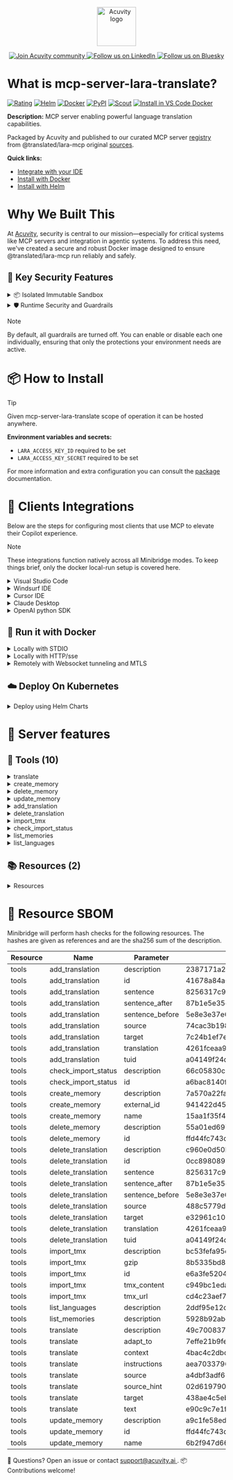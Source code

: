 <p align="center">
  <a href="https://acuvity.ai">
    <picture>
      <img src="https://mma.prnewswire.com/media/2544052/Acuvity__Logo.jpg" height="90" alt="Acuvity logo"/>
    </picture>
  </a>
</p>
<p align="center">
  <a href="https://discord.gg/BkU7fBkrNk">
    <img src="https://img.shields.io/badge/Acuvity-Join-7289DA?logo=discord&logoColor=fff" alt="Join Acuvity community" />
  </a>
<a href="https://www.linkedin.com/company/acuvity/">
    <img src="https://img.shields.io/badge/LinkedIn-Follow-7289DA" alt="Follow us on LinkedIn" />
  </a>
<a href="https://bsky.app/profile/acuvity.bsky.social">
    <img src="https://img.shields.io/badge/Bluesky-Follow-7289DA"?logo=bluesky&logoColor=fff" alt="Follow us on Bluesky" />
  </a>
</p>


# What is mcp-server-lara-translate?

[![Rating](https://img.shields.io/badge/A-3775A9?label=Rating)](https://docs.anthropic.com/en/docs/build-with-claude/tool-use/implement-tool-use#best-practices-for-tool-definitions)
[![Helm](https://img.shields.io/badge/1.0.0-3775A9?logo=helm&label=Charts&logoColor=fff)](https://hub.docker.com/r/acuvity/mcp-server-lara-translate/tags/)
[![Docker](https://img.shields.io/docker/image-size/acuvity/mcp-server-lara-translate/0.0.10?logo=docker&logoColor=fff&label=0.0.10)](https://hub.docker.com/r/acuvity/mcp-server-lara-translate)
[![PyPI](https://img.shields.io/badge/0.0.10-3775A9?logo=pypi&logoColor=fff&label=@translated/lara-mcp)](https://github.com/translated/lara-mcp)
[![Scout](https://img.shields.io/badge/Active-3775A9?logo=docker&logoColor=fff&label=Scout)](https://hub.docker.com/r/acuvity/mcp-server-lara-translate/)
[![Install in VS Code Docker](https://img.shields.io/badge/VS_Code-One_click_install-0078d7?logo=githubcopilot)](https://insiders.vscode.dev/redirect/mcp/install?name=mcp-server-lara-translate&config=%7B%22args%22%3A%5B%22run%22%2C%22-i%22%2C%22--rm%22%2C%22--read-only%22%2C%22-e%22%2C%22LARA_ACCESS_KEY_ID%22%2C%22-e%22%2C%22LARA_ACCESS_KEY_SECRET%22%2C%22docker.io%2Facuvity%2Fmcp-server-lara-translate%3A0.0.10%22%5D%2C%22command%22%3A%22docker%22%7D)

**Description:** MCP server enabling powerful language translation capabilities.

Packaged by Acuvity and published to our curated MCP server [registry](https://mcp.acuvity.ai) from @translated/lara-mcp original [sources](https://github.com/translated/lara-mcp).

**Quick links:**

- [Integrate with your IDE](https://github.com/acuvity/mcp-servers-registry/blob/main/mcp-server-lara-translate/docker/README.md#-clients-integrations)
- [Install with Docker](https://github.com/acuvity/mcp-servers-registry/tree/main/mcp-server-lara-translate/docker/README.md#-run-it-with-docker)
- [Install with Helm](https://github.com/acuvity/mcp-servers-registry/tree/main/mcp-server-lara-translate/charts/mcp-server-lara-translate/README.md#how-to-install)

# Why We Built This

At [Acuvity](https://acuvity.ai), security is central to our mission—especially for critical systems like MCP servers and integration in agentic systems.
To address this need, we've created a secure and robust Docker image designed to ensure @translated/lara-mcp run reliably and safely.

## 🔐 Key Security Features

<details>
<summary>📦 Isolated Immutable Sandbox </summary>

- **Isolated Execution**: All tools run within secure, containerized sandboxes to enforce process isolation and prevent lateral movement.
- **Non-root by Default**: Enforces least-privilege principles, minimizing the impact of potential security breaches.
- **Read-only Filesystem**: Ensures runtime immutability, preventing unauthorized modification.
- **Version Pinning**: Guarantees consistency and reproducibility across deployments by locking tool and dependency versions.
- **CVE Scanning**: Continuously scans images for known vulnerabilities using [Docker Scout](https://docs.docker.com/scout/) to support proactive mitigation.
- **SBOM & Provenance**: Delivers full supply chain transparency by embedding metadata and traceable build information."
</details>

<details>
<summary>🛡️ Runtime Security and Guardrails</summary>

**Minibridge Integration**: [Minibridge](https://github.com/acuvity/minibridge) establishes secure Agent-to-MCP connectivity, supports Rego/HTTP-based policy enforcement 🕵️, and simplifies orchestration.

The [ARC](https://github.com/acuvity/mcp-servers-registry/tree/main) container includes a [built-in Rego policy](https://github.com/acuvity/mcp-servers-registry/tree/main/mcp-server-lara-translate/docker/policy.rego) that enables a set of runtime "guardrails"" to help enforce security, privacy, and correct usage of your services. Below is an overview of each guardrail provided.

### 🔒 Resource Integrity

**Mitigates MCP Rug Pull Attacks**

* **Goal:** Protect users from malicious tool description changes after initial approval, preventing post-installation manipulation or deception.
* **Mechanism:** Locks tool descriptions upon client approval and verifies their integrity before execution. Any modification to the description triggers a security violation, blocking unauthorized changes from server-side updates.

### 🛡️ Guardrails

#### Covert Instruction Detection

Monitors incoming requests for hidden or obfuscated directives that could alter policy behavior.

* **Goal:** Stop attackers from slipping unnoticed commands or payloads into otherwise harmless data.
* **Mechanism:** Applies a library of regex patterns and binary‐encoding checks to the full request body. If any pattern matches a known covert channel (e.g., steganographic markers, hidden HTML tags, escape-sequence tricks), the request is rejected.

#### Sensitive Pattern Detection

Block user-defined sensitive data patterns (credential paths, filesystem references).

* **Goal:** Block accidental or malicious inclusion of sensitive information that violates data-handling rules.
* **Mechanism:** Runs a curated set of regexes against all payloads and tool descriptions—matching patterns such as `.env` files, RSA key paths, directory traversal sequences.

#### Shadowing Pattern Detection

Detects and blocks "shadowing" attacks, where a malicious MCP server sneaks hidden directives into its own tool descriptions to hijack or override the behavior of other, trusted tools.

* **Goal:** Stop a rogue server from poisoning the agent’s logic by embedding instructions that alter how a different server’s tools operate (e.g., forcing all emails to go to an attacker’s address even when the user calls a separate `send_email` tool).
* **Mechanism:** During policy load, each tool description is scanned for cross‐tool override patterns—such as `<IMPORTANT>` sections referencing other tool names, hidden side‐effects, or directives that apply to a different server’s API. Any description that attempts to shadow or extend instructions for a tool outside its own namespace triggers a policy violation and is rejected.

#### Schema Misuse Prevention

Enforces strict adherence to MCP input schemas.

* **Goal:** Prevent malformed or unexpected fields from bypassing validations, causing runtime errors, or enabling injections.
* **Mechanism:** Compares each incoming JSON object against the declared schema (required properties, allowed keys, types). Any extra, missing, or mistyped field triggers an immediate policy violation.

#### Cross-Origin Tool Access

Controls whether tools may invoke tools or services from external origins.

* **Goal:** Prevent untrusted or out-of-scope services from being called.
* **Mechanism:** Examines tool invocation requests and outgoing calls, verifying each target against an allowlist of approved domains or service names. Calls to any non-approved origin are blocked.

#### Secrets Redaction

Automatically masks sensitive values so they never appear in logs or responses.

* **Goal:** Ensure that API keys, tokens, passwords, and other credentials cannot leak in plaintext.
* **Mechanism:** Scans every text output for known secret formats (e.g., AWS keys, GitHub PATs, JWTs). Matches are replaced with `[REDACTED]` before the response is sent or recorded.

These controls ensure robust runtime integrity, prevent unauthorized behavior, and provide a foundation for secure-by-design system operations.

### Enable guardrails

To activate guardrails in your Docker containers, define the `GUARDRAILS` environment variable with the protections you need.

| Guardrail                        | Summary                                                                 |
|----------------------------------|-------------------------------------------------------------------------|
| `covert-instruction-detection`   | Detects hidden or obfuscated directives in requests.                    |
| `sensitive-pattern-detection`    | Flags patterns suggesting sensitive data or filesystem exposure.        |
| `shadowing-pattern-detection`    | Identifies tool descriptions that override or influence others.         |
| `schema-misuse-prevention`       | Enforces strict schema compliance on input data.                        |
| `cross-origin-tool-access`       | Controls calls to external services or APIs.                            |
| `secrets-redaction`              | Prevents exposure of credentials or sensitive values.                   |

Example: add `-e GUARDRAILS="secrets-redaction sensitive-pattern-detection"` to enable those guardrails.

## 🔒 Basic Authentication via Shared Secret

Provides a lightweight auth layer using a single shared token.

* **Mechanism:** Expects clients to send an `Authorization` header with the predefined secret.
* **Use Case:** Quickly lock down your endpoint in development or simple internal deployments—no complex OAuth/OIDC setup required.

To turn on Basic Authentication, define `BASIC_AUTH_SECRET` environment variable with a shared secret.

Example: add `-e BASIC_AUTH_SECRET="supersecret"` to enable the basic authentication.

> While basic auth will protect against unauthorized access, you should use it only in controlled environment,
> rotate credentials frequently and **always** use TLS.

</details>

> [!NOTE]
> By default, all guardrails are turned off. You can enable or disable each one individually, ensuring that only the protections your environment needs are active.


# 📦 How to Install


> [!TIP]
> Given mcp-server-lara-translate scope of operation it can be hosted anywhere.

**Environment variables and secrets:**
  - `LARA_ACCESS_KEY_ID` required to be set
  - `LARA_ACCESS_KEY_SECRET` required to be set

For more information and extra configuration you can consult the [package](https://github.com/translated/lara-mcp) documentation.

# 🧰 Clients Integrations

Below are the steps for configuring most clients that use MCP to elevate their Copilot experience.

> [!NOTE]
> These integrations function natively across all Minibridge modes.
> To keep things brief, only the docker local-run setup is covered here.

<details>
<summary>Visual Studio Code</summary>

To get started immediately, you can use the "one-click" link below:

[![Install in VS Code Docker](https://img.shields.io/badge/VS_Code-One_click_install-0078d7?logo=githubcopilot)](https://insiders.vscode.dev/redirect/mcp/install?name=mcp-server-lara-translate&config=%7B%22args%22%3A%5B%22run%22%2C%22-i%22%2C%22--rm%22%2C%22--read-only%22%2C%22-e%22%2C%22LARA_ACCESS_KEY_ID%22%2C%22-e%22%2C%22LARA_ACCESS_KEY_SECRET%22%2C%22docker.io%2Facuvity%2Fmcp-server-lara-translate%3A0.0.10%22%5D%2C%22command%22%3A%22docker%22%7D)

## Global scope

Press `ctrl + shift + p` and type `Preferences: Open User Settings JSON` to add the following section:

```json
{
  "mcp": {
    "servers": {
      "acuvity-mcp-server-lara-translate": {
        "env": {
          "LARA_ACCESS_KEY_ID": "TO_BE_SET",
          "LARA_ACCESS_KEY_SECRET": "TO_BE_SET"
        },
        "command": "docker",
        "args": [
          "run",
          "-i",
          "--rm",
          "--read-only",
          "-e",
          "LARA_ACCESS_KEY_ID",
          "-e",
          "LARA_ACCESS_KEY_SECRET",
          "docker.io/acuvity/mcp-server-lara-translate:0.0.10"
        ]
      }
    }
  }
}
```

## Workspace scope

In your workspace create a file called `.vscode/mcp.json` and add the following section:

```json
{
  "servers": {
    "acuvity-mcp-server-lara-translate": {
      "env": {
        "LARA_ACCESS_KEY_ID": "TO_BE_SET",
        "LARA_ACCESS_KEY_SECRET": "TO_BE_SET"
      },
      "command": "docker",
      "args": [
        "run",
        "-i",
        "--rm",
        "--read-only",
        "-e",
        "LARA_ACCESS_KEY_ID",
        "-e",
        "LARA_ACCESS_KEY_SECRET",
        "docker.io/acuvity/mcp-server-lara-translate:0.0.10"
      ]
    }
  }
}
```

> To pass secrets you should use the `promptString` input type described in the [Visual Studio Code documentation](https://code.visualstudio.com/docs/copilot/chat/mcp-servers).

</details>

<details>
<summary>Windsurf IDE</summary>

In `~/.codeium/windsurf/mcp_config.json` add the following section:

```json
{
  "mcpServers": {
    "acuvity-mcp-server-lara-translate": {
      "env": {
        "LARA_ACCESS_KEY_ID": "TO_BE_SET",
        "LARA_ACCESS_KEY_SECRET": "TO_BE_SET"
      },
      "command": "docker",
      "args": [
        "run",
        "-i",
        "--rm",
        "--read-only",
        "-e",
        "LARA_ACCESS_KEY_ID",
        "-e",
        "LARA_ACCESS_KEY_SECRET",
        "docker.io/acuvity/mcp-server-lara-translate:0.0.10"
      ]
    }
  }
}
```

See [Windsurf documentation](https://docs.windsurf.com/windsurf/mcp) for more info.

</details>

<details>
<summary>Cursor IDE</summary>

Add the following JSON block to your mcp configuration file:
- `~/.cursor/mcp.json` for global scope
- `.cursor/mcp.json` for project scope

```json
{
  "mcpServers": {
    "acuvity-mcp-server-lara-translate": {
      "env": {
        "LARA_ACCESS_KEY_ID": "TO_BE_SET",
        "LARA_ACCESS_KEY_SECRET": "TO_BE_SET"
      },
      "command": "docker",
      "args": [
        "run",
        "-i",
        "--rm",
        "--read-only",
        "-e",
        "LARA_ACCESS_KEY_ID",
        "-e",
        "LARA_ACCESS_KEY_SECRET",
        "docker.io/acuvity/mcp-server-lara-translate:0.0.10"
      ]
    }
  }
}
```

See [cursor documentation](https://docs.cursor.com/context/model-context-protocol) for more information.

</details>
<details>

<summary>Claude Desktop</summary>

In the `claude_desktop_config.json` configuration file add the following section:

```json
{
  "mcpServers": {
    "acuvity-mcp-server-lara-translate": {
      "env": {
        "LARA_ACCESS_KEY_ID": "TO_BE_SET",
        "LARA_ACCESS_KEY_SECRET": "TO_BE_SET"
      },
      "command": "docker",
      "args": [
        "run",
        "-i",
        "--rm",
        "--read-only",
        "-e",
        "LARA_ACCESS_KEY_ID",
        "-e",
        "LARA_ACCESS_KEY_SECRET",
        "docker.io/acuvity/mcp-server-lara-translate:0.0.10"
      ]
    }
  }
}
```

See [Anthropic documentation](https://docs.anthropic.com/en/docs/agents-and-tools/mcp) for more information.
</details>

<details>
<summary>OpenAI python SDK</summary>

## Running locally

```python
async with MCPServerStdio(
    params={
        "env": {"LARA_ACCESS_KEY_ID":"TO_BE_SET","LARA_ACCESS_KEY_SECRET":"TO_BE_SET"},
        "command": "docker",
        "args": ["run","-i","--rm","--read-only","-e","LARA_ACCESS_KEY_ID","-e","LARA_ACCESS_KEY_SECRET","docker.io/acuvity/mcp-server-lara-translate:0.0.10"]
    }
) as server:
    tools = await server.list_tools()
```

## Running remotely

```python
async with MCPServerSse(
    params={
        "url": "http://<ip>:<port>/sse",
    }
) as server:
    tools = await server.list_tools()
```

See [OpenAI Agents SDK docs](https://openai.github.io/openai-agents-python/mcp/) for more info.

</details>

## 🐳 Run it with Docker

<details>
<summary>Locally with STDIO</summary>

In your client configuration set:

- command: `docker`
- arguments: `run -i --rm --read-only -e LARA_ACCESS_KEY_ID -e LARA_ACCESS_KEY_SECRET docker.io/acuvity/mcp-server-lara-translate:0.0.10`

</details>

<details>
<summary>Locally with HTTP/sse</summary>

Simply run as:

```console
docker run -it -p 8000:8000 --rm --read-only -e LARA_ACCESS_KEY_ID -e LARA_ACCESS_KEY_SECRET docker.io/acuvity/mcp-server-lara-translate:0.0.10
```

Then on your application/client, you can configure to use it like:

```json
{
  "mcpServers": {
    "acuvity-mcp-server-lara-translate": {
      "url": "http://localhost:8000/sse"
    }
  }
}
```

You might have to use different ports for different tools.

</details>

<details>
<summary>Remotely with Websocket tunneling and MTLS </summary>

> This section assume you are familiar with TLS and certificates and will require:
> - a server certificate with proper DNS/IP field matching your tool deployment.
> - a client-ca used to sign client certificates

1. Start the server in `backend` mode
 - add an environment variable like `-e MINIBRIDGE_MODE=backend`
 - add the TLS certificates (recommended) through a volume let's say `/certs` ex (`-v $PWD/certs:/certs`)
 - instruct minibridge to use those certs with
   - `-e MINIBRIDGE_TLS_SERVER_CERT=/certs/server-cert.pem`
   - `-e MINIBRIDGE_TLS_SERVER_KEY=/certs/server-key.pem`
   - `-e MINIBRIDGE_TLS_SERVER_KEY_PASS=optional`
   - `-e MINIBRIDGE_TLS_SERVER_CLIENT_CA=/certs/client-ca.pem`

2. Start `minibridge` locally in frontend mode:
  - Get [minibridge](https://github.com/acuvity/minibridge) binary for your OS.

In your client configuration, Minibridge works like any other STDIO command.

Example for Claude Desktop:

```json
{
  "mcpServers": {
    "acuvity-mcp-server-lara-translate": {
      "command": "minibridge",
      "args": ["frontend", "--backend", "wss://<remote-url>:8000/ws", "--tls-client-backend-ca", "/path/to/ca/that/signed/the/server-cert.pem/ca.pem", "--tls-client-cert", "/path/to/client-cert.pem", "--tls-client-key", "/path/to/client-key.pem"]
    }
  }
}
```

That's it.

Minibridge offers a host of additional features. For step-by-step guidance, please visit the wiki. And if anything’s unclear, don’t hesitate to reach out!

</details>

## ☁️ Deploy On Kubernetes

<details>
<summary>Deploy using Helm Charts</summary>

### Chart settings requirements

This chart requires some mandatory information to be installed.

**Mandatory Secrets**:
  - `LARA_ACCESS_KEY_ID` secret to be set as secrets.LARA_ACCESS_KEY_ID either by `.value` or from existing with `.valueFrom`
  - `LARA_ACCESS_KEY_SECRET` secret to be set as secrets.LARA_ACCESS_KEY_SECRET either by `.value` or from existing with `.valueFrom`

### How to install

You can inspect the chart `README`:

```console
helm show readme oci://docker.io/acuvity/mcp-server-lara-translate --version 1.0.0
````

You can inspect the values that you can configure:

```console
helm show values oci://docker.io/acuvity/mcp-server-lara-translate --version 1.0.0
````

Install with helm

```console
helm install mcp-server-lara-translate oci://docker.io/acuvity/mcp-server-lara-translate --version 1.0.0
```

From there your MCP server mcp-server-lara-translate will be reachable by default through `http/sse` from inside the cluster using the Kubernetes Service `mcp-server-lara-translate` on port `8000` by default. You can change that by looking at the `service` section of the `values.yaml` file.

### How to Monitor

The deployment will create a Kubernetes service with a `healthPort`, that is used for liveness probes and readiness probes. This health port can also be used by the monitoring stack of your choice and exposes metrics under the `/metrics` path.

See full charts [Readme](https://github.com/acuvity/mcp-servers-registry/tree/main/mcp-server-lara-translate/charts/mcp-server-lara-translate/README.md) for more details about settings and runtime security including guardrails activation.

</details>

# 🧠 Server features

## 🧰 Tools (10)
<details>
<summary>translate</summary>

**Description**:

```
Translate text between languages with support for language detection, context-aware translations and translation memories using Lara Translate.
```

**Parameter**:

| Name | Type | Description | Required? |
|-----------|------|-------------|-----------|
| adapt_to | array | A list of translation memory IDs for adapting the translation. | No
| context | string | Additional context string to improve translation quality (e.g., 'This is a legal document' or 'Im talking with a doctor'). This helps the translation system better understand the domain. | No
| instructions | array | A list of instructions to adjust the network’s behavior regarding the output (e.g., 'Use a formal tone'). | No
| source | string | The source language code (e.g., 'en-EN' for English). If not specified, the system will attempt to detect it automatically. If you have a hint about the source language, you should specify it in the source_hint field. | No
| source_hint | string | Used to guide language detection. Specify this when the source language is uncertain to improve detection accuracy. | No
| target | string | The target language code (e.g., 'it-IT' for Italian). This specifies the language you want the text translated into. | Yes
| text | array | An array of text blocks to translate. Each block contains a text string and a boolean indicating whether it should be translated. This allows for selective translation where some text blocks can be preserved in their original form while others are translated. | Yes
</details>
<details>
<summary>create_memory</summary>

**Description**:

```
Create a translation memory with a custom name in your Lara Translate account. Translation memories store pairs of source and target text segments (translation units) for reuse in future translations.
```

**Parameter**:

| Name | Type | Description | Required? |
|-----------|------|-------------|-----------|
| external_id | string | The ID of the memory to be imported from MyMemory. Use this to initialize the memory with external content. Format: ext_my_[MyMemory ID] | No
| name | string | The name of the new memory, it should be short and generic, like 'catch_phrases' or 'brand_names' | Yes
</details>
<details>
<summary>delete_memory</summary>

**Description**:

```
Deletes a translation memory from your Lara Translate account.
```

**Parameter**:

| Name | Type | Description | Required? |
|-----------|------|-------------|-----------|
| id | string | The unique identifier of the memory to update. Format: mem_xyz123 | Yes
</details>
<details>
<summary>update_memory</summary>

**Description**:

```
Updates a translation memory in your Lara Translate account.
```

**Parameter**:

| Name | Type | Description | Required? |
|-----------|------|-------------|-----------|
| id | string | The unique identifier of the memory to update. Format: mem_xyz123 | Yes
| name | string | The new name for the memory | Yes
</details>
<details>
<summary>add_translation</summary>

**Description**:

```
Adds a translation to a translation memory in your Lara Translate account.
```

**Parameter**:

| Name | Type | Description | Required? |
|-----------|------|-------------|-----------|
| id | array | The ID or list of IDs where to save the translation unit. Format: mem_xyz123 | Yes
| sentence | string | The source sentence | Yes
| sentence_after | string | The sentence after the source sentence to specify the context of the translation unit | No
| sentence_before | string | The sentence before the source sentence to specify the context of the translation unit | No
| source | string | The source language code of the sentence, it MUST be a language supported by the system, use the list_languages tool to get a list of all the supported languages | Yes
| target | string | The target language code of the translation, it MUST be a language supported by the system, use the list_languages tool to get a list of all the supported languages | Yes
| translation | string | The translated sentence | Yes
| tuid | string | Translation Unit unique identifier | No
</details>
<details>
<summary>delete_translation</summary>

**Description**:

```
Deletes a translation from a translation memory from your Lara Translate account.
```

**Parameter**:

| Name | Type | Description | Required? |
|-----------|------|-------------|-----------|
| id | array | The ID or list of IDs where to delete the translation unit from. Format: mem_xyz123 | Yes
| sentence | string | The source sentence | Yes
| sentence_after | string | The sentence after the source sentence to specify the context of the translation unit | No
| sentence_before | string | The sentence before the source sentence to specify the context of the translation unit | No
| source | string | The source language code of the sentence | Yes
| target | string | The target language code of the translation | Yes
| translation | string | The translated sentence | Yes
| tuid | string | Translation Unit unique identifier | No
</details>
<details>
<summary>import_tmx</summary>

**Description**:

```
Imports a TMX file into a translation memory in your Lara Translate account.
```

**Parameter**:

| Name | Type | Description | Required? |
|-----------|------|-------------|-----------|
| gzip | boolean | Indicates if the file is a compressed .gz file | No
| id | string | The ID of the memory to update. Format: mem_xyz123. | Yes
| tmx_content | string | The content of the tmx file to upload. Don't provide this if you choose to use tmx_url. | No
| tmx_url | string | A URL to the tmx file to upload. Don't provide this if you choose to use tmx_content. | No
</details>
<details>
<summary>check_import_status</summary>

**Description**:

```
Checks the status of a TMX file import job in your Lara Translate account.
```

**Parameter**:

| Name | Type | Description | Required? |
|-----------|------|-------------|-----------|
| id | string | The ID of the import job | Yes
</details>
<details>
<summary>list_memories</summary>

**Description**:

```
Lists all translation memories in your Lara Translate account.
```

**Parameter**:

| Name | Type | Description | Required? |
|-----------|------|-------------|-----------|
</details>
<details>
<summary>list_languages</summary>

**Description**:

```
Lists all supported languages in your Lara Translate account.
```

**Parameter**:

| Name | Type | Description | Required? |
|-----------|------|-------------|-----------|
</details>

## 📚 Resources (2)

<details>
<summary>Resources</summary>

| Name | Mime type | URI| Content |
|-----------|------|-------------|-----------|
| Translation Memories | <no value> | memories://list | - |
| Supported Languages | <no value> | languages://list | - |

</details>


# 🔐 Resource SBOM

Minibridge will perform hash checks for the following resources. The hashes are given as references and are the sha256 sum of the description.

| Resource | Name | Parameter | Hash |
|-----------|------|------|------|
| tools | add_translation | description | 2387171a256ac905ea9e959885ef7f3e461e8e6720205ad8006b76568312ad7e |
| tools | add_translation | id | 41678a84a664297c91ac16514d6808b7eeb84d4b471acf73b94b7c6d6175607c |
| tools | add_translation | sentence | 8256317c90bc9c1584a05dad6f4e60c31b8dba5dc72480e5dd8475e42557889b |
| tools | add_translation | sentence_after | 87b1e5e35ca28a8aec8b0cd1de06eebe813ab81f8b1fde8ff5cb1d6cb90251b5 |
| tools | add_translation | sentence_before | 5e8e3e37e6c98c9d78accc695c8b8200e30e7ec3135c2e4ba2ffa4d918368ee5 |
| tools | add_translation | source | 74cac3b198877e76b01abac107c96b973331acb30f52c570bde49de47f339487 |
| tools | add_translation | target | 7c24b1ef7e6f72fa55023940c041d18db61ebc0489d84247405c0b33ce91a184 |
| tools | add_translation | translation | 4261fceaa98a52c89d6f04b34e1f023747f71849581ed9b8e47edd60290c75ef |
| tools | add_translation | tuid | a04149f24d09a0a9724e2f452464b1f717237bc824d7dd1e484b1bed8154bde0 |
| tools | check_import_status | description | 66c05830c1288b8a2340a79ce44586fe86c4543826b83f1f3bc65acfa9b71360 |
| tools | check_import_status | id | a6bac8140fc9463accb2718fc48c17cb93ca0ab9fceb417dd0f270ae5fb00240 |
| tools | create_memory | description | 7a570a22fa815d92c8524683eb44d533583a5c8a7707f1453184cc29ec020253 |
| tools | create_memory | external_id | 941422d45e8e6f71ed842799d1643aba334bde277f7e147fe1f17c29c0c4e057 |
| tools | create_memory | name | 15aa1f35f480fa69592891769346f7aa4021e5cb9551384e05732a8f08a6c46e |
| tools | delete_memory | description | 55a01ed697a6a2e2e6815aefd612bd3c7fd8f4cf8a7dc3450f33f6475090e7af |
| tools | delete_memory | id | ffd44fc743d295ffac3258171d24997bd7ae32a235d85a7e656d8dd6db0943de |
| tools | delete_translation | description | c960e0d50b8b4d1b655bb0e2f8596473d21f9cf0699e048a6689771335c14428 |
| tools | delete_translation | id | 0cc8980895d3b837011933d4aa118599b7f40b2ff8c35c8da7e8cd87ce5a0b91 |
| tools | delete_translation | sentence | 8256317c90bc9c1584a05dad6f4e60c31b8dba5dc72480e5dd8475e42557889b |
| tools | delete_translation | sentence_after | 87b1e5e35ca28a8aec8b0cd1de06eebe813ab81f8b1fde8ff5cb1d6cb90251b5 |
| tools | delete_translation | sentence_before | 5e8e3e37e6c98c9d78accc695c8b8200e30e7ec3135c2e4ba2ffa4d918368ee5 |
| tools | delete_translation | source | 488c5779de1629a6a66fab9531dfc9b7287711ff364797c0048e8af5bf4386b4 |
| tools | delete_translation | target | e32961c10e6e3d15aea70d4512947afbaa5c3a2928b146a3534c07571bcc389c |
| tools | delete_translation | translation | 4261fceaa98a52c89d6f04b34e1f023747f71849581ed9b8e47edd60290c75ef |
| tools | delete_translation | tuid | a04149f24d09a0a9724e2f452464b1f717237bc824d7dd1e484b1bed8154bde0 |
| tools | import_tmx | description | bc53fefa95defccc0371caf9426a14beba5a75a6ec6420a0f7067e827109f393 |
| tools | import_tmx | gzip | 8b5335bd86641e96ebaa9dbe572bd79715b5489594fe49de99de4ea979bcbd70 |
| tools | import_tmx | id | e6a3fe5204d2ae3d03d7e4bfc45a0bde4837fc3799ea1856ceda4c2555fa45c0 |
| tools | import_tmx | tmx_content | c949bc1eda4b7a196edb4bd60c9615cbb9213da254c4e5a9e69fa5a385e608d8 |
| tools | import_tmx | tmx_url | cd4c23aef7ecb0edbeebb2add30a44688999337dc85635f6dc5bfea57402b6de |
| tools | list_languages | description | 2ddf95e12cd539a3dee9872c4e5054d61dbd826e4ea7c2124226165dfe7ef64c |
| tools | list_memories | description | 5928b92abea4b638a532de1c1a4698cf5874021e6570842a0917bd17e19b256a |
| tools | translate | description | 49c7008373a693f08f6f234e69ca6a28e9f6dc9e4413a1f970422f49a69a3143 |
| tools | translate | adapt_to | 7effe21b9feea169e92b3b7d3728e68f4727a42128ad7c667953a485f05b9ab8 |
| tools | translate | context | 4bac4c2dbcb9b9a5ad582df595d6899f8f7a20f817b49066be163113017be1ad |
| tools | translate | instructions | aea7033796b9f586ba27c025eaf481e9e08e4d07e1b376f746ff7b91afe1fbdd |
| tools | translate | source | a4dbf3adf61992842a4ed42416788bb8205f518b8778d0609557a7571388e084 |
| tools | translate | source_hint | 02d619790a8df7a63e1cc9cf3dc20679d3f07ceab2913d5c24abef0ff47fac5b |
| tools | translate | target | 438ae4c5eb9dc7ac62a7079938e79403a3bbb74ca4bd372f2e22ab468e6ec2c7 |
| tools | translate | text | e90c9c7e1fab47e18f5fb434088ad160e904936c7d95e19c4e5e3c56d4544c32 |
| tools | update_memory | description | a9c1fe58ed1e1616238d756f69a4f99de5a3fa93de1621812659c0768127e325 |
| tools | update_memory | id | ffd44fc743d295ffac3258171d24997bd7ae32a235d85a7e656d8dd6db0943de |
| tools | update_memory | name | 6b2f947d665ad51cb342dc4a2ca01cbd3a543c2934f81b3309f7af108028f4ed |


💬 Questions? Open an issue or contact [ support@acuvity.ai ](mailto:support@acuvity.ai).
📦 Contributions welcome!
